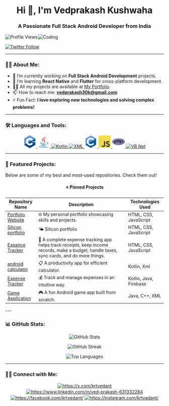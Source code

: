 <h1 align="center">Hi 👋, I'm Vedprakash Kushwaha</h1>
<h3 align="center">A Passionate Full Stack Android Developer from India</h3>

<img align="right" alt="Coding" width="400" src="https://media2.giphy.com/media/qgQUggAC3Pfv687qPC/giphy.webp?cid=790b76116ave6ofbgc4jkd9r78d84o9j3ijwvyfb8yox84uh&ep=v1_gifs_search&rid=giphy.webp&ct=g">

<p align="left"> <img src="https://komarev.com/ghpvc/?username=vedprakash30k&label=Profile%20views&color=0e75b6&style=flat" alt="Profile Views" /> </p>

<a href="https://twitter.com/krtvedant" target="blank">
  <img src="https://img.shields.io/twitter/follow/krtvedant?logo=twitter&style=for-the-badge" alt="Twitter Follow" />
</a>

---

### 👨‍💻 About Me:
- 🔭 I’m currently working on **Full Stack Android Development** projects.
- 🌱 I’m learning **React Native** and **Flutter** for cross-platform development.
- 👨‍💻 All my projects are available at [My Portfolio](https://krtvedant.netlify.app)
- 📫 How to reach me: **vedprakash30k@gmail.com**
- ⚡ Fun Fact: **I love exploring new technologies and solving complex problems!**

---

### 🛠️ Languages and Tools:
<p align="center">
  <!-- Highlighted Languages -->
  <a href="https://www.w3schools.com/cpp/" target="_blank">
    <img src="https://raw.githubusercontent.com/devicons/devicon/master/icons/cplusplus/cplusplus-original.svg" alt="C++" width="40" height="40" />
  </a>
  <a href="https://www.java.com" target="_blank">
    <img src="https://raw.githubusercontent.com/devicons/devicon/master/icons/java/java-original.svg" alt="Java" width="40" height="40" />
  </a>
  <a href="https://kotlinlang.org" target="_blank">
    <img src="https://www.vectorlogo.zone/logos/kotlinlang/kotlinlang-icon.svg" alt="Kotlin" width="40" height="40" />
  </a>
  <a href="https://developer.mozilla.org/en-US/docs/Web/XML" target="_blank">
    <img src="https://www.vectorlogo.zone/logos/w3c_xml/w3c_xml-icon.svg" alt="XML" width="40" height="40" />
  </a>
  <!-- Other Languages -->
  <a href="https://www.cprogramming.com/" target="_blank">
    <img src="https://raw.githubusercontent.com/devicons/devicon/master/icons/c/c-original.svg" alt="C" width="40" height="40" />
  </a>
  <a href="https://developer.mozilla.org/en-US/docs/Web/JavaScript" target="_blank">
    <img src="https://raw.githubusercontent.com/devicons/devicon/master/icons/javascript/javascript-original.svg" alt="JavaScript" width="40" height="40" />
  </a>
  <a href="https://www.php.net" target="_blank">
    <img src="https://raw.githubusercontent.com/devicons/devicon/master/icons/php/php-original.svg" alt="PHP" width="40" height="40" />
  </a>
  <a href="https://dotnet.microsoft.com/" target="_blank">
    <img src="https://www.vectorlogo.zone/logos/dotnet/dotnet-icon.svg" alt="VB.Net" width="40" height="40" />
  </a>
</p>

---
### 📂 Featured Projects:
Below are some of my best and most-used repositories. Check them out!  

<div align="center">

#### ⭐️ **Pinned Projects**
| Repository Name  | Description | Technologies Used |
|-------------------|-------------|--------------------|
| [Portfolio Website](https://krtvedant.netlify.app/) | 🌐 My personal portfolio showcasing skills and projects. | HTML, CSS, JavaScript |
| [Silicon portfolio ](https://sitm.netlify.app/) | 🌤️ Silicon portfolio  | HTML, CSS, JavaScript |
| [Expance Tracker]((https://exchangetraker.netlify.app/)) | 🛒 A complete expense tracking app helps track receipts, keep income records, make a budget, handle taxes, sync cards, and do more things. |  HTML, CSS, JavaScript |
| [android calculator]((https://github.com/vedprakash30k/Android-calculator-)) | 📋 A productivity app for efficient calculator. | Kotlin, Xml|
| [Expense Tracker](https://github.com/vedprakash30k/expense-tracker) | 💰 Track and manage expenses in an intuitive way. | Kotlin, Java, Firebase |
| [Game Application](https://github.com/vedprakash30k/[game-app](https://github.com/vedprakash30k/car_racing-game)) | 🎮 A fun Android game app built from scratch. | Java, C++, XML |

</div>
---

### 📊 GitHub Stats:
<p align="center">
  <img src="https://github-readme-stats.vercel.app/api?username=vedprakash30k&show_icons=true&locale=en" alt="GitHub Stats" />
</p>
<p align="center">
  <img src="https://github-readme-streak-stats.herokuapp.com/?user=vedprakash30k&" alt="GitHub Streak" />
</p>
<p align="center">
  <img src="https://github-readme-stats.vercel.app/api/top-langs?username=vedprakash30k&show_icons=true&locale=en&layout=compact" alt="Top Languages" />
</p>

---


<h3 align="left">🔗📧 Connect with Me:</h3>
<p align="center">
<a href="https://twitter.com/https://x.com/krtvedant" target="blank"><img align="center" src="https://raw.githubusercontent.com/rahuldkjain/github-profile-readme-generator/master/src/images/icons/Social/twitter.svg" alt="https://x.com/krtvedant" height="30" width="40" /></a>
<a href="https://linkedin.com/in/https://www.linkedin.com/in/ved-prakash-631332284" target="blank"><img align="center" src="https://raw.githubusercontent.com/rahuldkjain/github-profile-readme-generator/master/src/images/icons/Social/linked-in-alt.svg" alt="https://www.linkedin.com/in/ved-prakash-631332284" height="30" width="40" /></a>
<a href="https://fb.com/https://facebook.com/krtvedant/" target="blank"><img align="center" src="https://raw.githubusercontent.com/rahuldkjain/github-profile-readme-generator/master/src/images/icons/Social/facebook.svg" alt="https://facebook.com/krtvedant/" height="30" width="40" /></a>
<a href="https://instagram.com/https://instagram.com/krtvedant/" target="blank"><img align="center" src="https://raw.githubusercontent.com/rahuldkjain/github-profile-readme-generator/master/src/images/icons/Social/instagram.svg" alt="https://instagram.com/krtvedant/" height="30" width="40" /></a>


</p>
